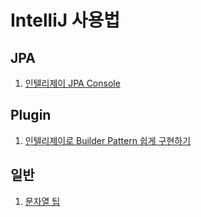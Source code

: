# IntelliJ 사용법


## JPA
1. [인텔리제이 JPA Console](https://github.com/cheese10yun/IntelliJ/blob/master/JPA/JPA-Console.md)

## Plugin
1. [인텔리제이로 Builder Pattern 쉽게 구현하기](https://github.com/cheese10yun/IntelliJ/blob/master/plugin/builder-pattern.md)

## 일반

1. [문자열 팁]()
